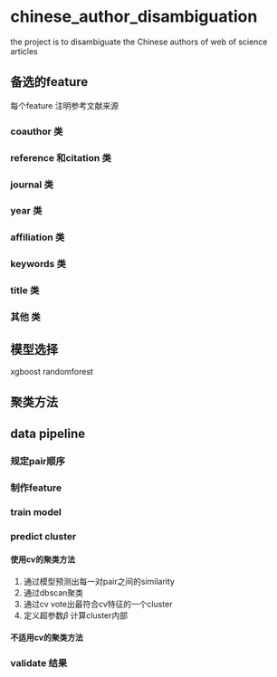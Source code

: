 # chinese_author_disambiguation
the project is to disambiguate the Chinese authors of web of science articles 

## 备选的feature

每个feature 注明参考文献来源

### coauthor 类
### reference 和citation 类
### journal 类
### year 类
### affiliation 类
### keywords 类
### title 类
### 其他 类

## 模型选择
xgboost
randomforest

## 聚类方法

## data pipeline
### 规定pair顺序
### 制作feature
### train model
### predict cluster

#### 使用cv的聚类方法
1. 通过模型预测出每一对pair之间的similarity
2. 通过dbscan聚类
3. 通过cv vote出最符合cv特征的一个cluster
4. 定义超参数$\beta$ 计算cluster内部

#### 不适用cv的聚类方法

### validate 结果
